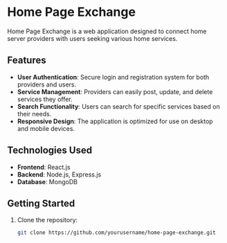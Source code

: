 # Home Page Exchange

Home Page Exchange is a web application designed to connect home server providers with users seeking various home services.

## Features

- **User Authentication**: Secure login and registration system for both providers and users.
- **Service Management**: Providers can easily post, update, and delete services they offer.
- **Search Functionality**: Users can search for specific services based on their needs.
- **Responsive Design**: The application is optimized for use on desktop and mobile devices.

## Technologies Used

- **Frontend**: React.js
- **Backend**: Node.js, Express.js
- **Database**: MongoDB

## Getting Started

1. Clone the repository:

   ```bash
   git clone https://github.com/yourusername/home-page-exchange.git
